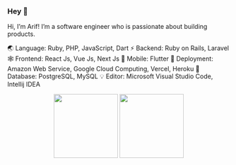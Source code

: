 ### Hey 👋

Hi, I’m Arif! I’m a software engineer who is passionate about building products.

🌏 Language: Ruby, PHP, JavaScript, Dart
⚡ Backend: Ruby on Rails, Laravel
🕸️ Frontend: React Js, Vue Js, Next Js
🍃 Mobile: Flutter
🚀 Deployment: Amazon Web Service, Google Cloud Computing, Vercel, Heroku
🐘 Database: PostgreSQL, MySQL
💡 Editor: Microsoft Visual Studio Code, Intellij IDEA

<div float="center" align="center">
  <img height="145" src="https://github-readme-stats.vercel.app/api?username=arifikhsan&show_icons=true&theme=dark&count_private=true&hide=contribs,issue&hide_border=true" />
  <img height="145" src="https://github-readme-stats.vercel.app/api/top-langs/?username=arifikhsan&layout=compact&theme=dark&hide_border=true" />
</div>
